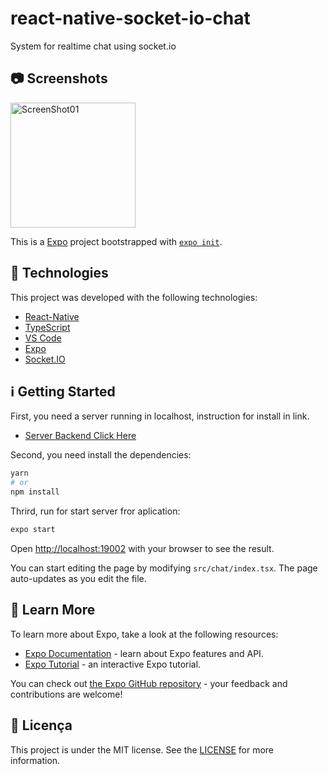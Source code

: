 # react-native-socket-io-chat
System for realtime chat using socket.io

## 📷 Screenshots

<img alt="ScreenShot01" src="https://user-images.githubusercontent.com/43748428/145289273-32fd9671-94c5-4120-ba0f-ba59560938f3.jpeg" width="200px">

This is a [Expo](https://expo.io/) project bootstrapped with [`expo init`](https://docs.expo.io/get-started/create-a-new-app/).

## :rocket: Technologies

This project was developed with the following technologies:

- [React-Native](https://reactnative.dev/)
- [TypeScript](https://www.typescriptlang.org/)
- [VS Code](https://code.visualstudio.com/)
- [Expo](https://expo.io/)
- [Socket.IO](https://socket.io/)


## :information_source: Getting Started

First, you need a server running in localhost, instruction for install in link.
- [Server Backend Click Here](https://github.com/cesarzxk/node-socket-io-chat)


Second, you need install the dependencies:

```bash
yarn
# or
npm install
```

Thrird, run for start server fror aplication:

```bash
expo start
```

Open [http://localhost:19002](http://localhost:19002) with your browser to see the result.

You can start editing the page by modifying `src/chat/index.tsx`. The page auto-updates as you edit the file.

## :bookmark: Learn More

To learn more about Expo, take a look at the following resources:

- [Expo Documentation](https://docs.expo.io/) - learn about Expo features and API.
- [Expo Tutorial](https://docs.expo.io/tutorial/) - an interactive Expo tutorial.

You can check out [the Expo GitHub repository](https://github.com/expo/expo/) - your feedback and contributions are welcome!

## :memo: Licença
This project is under the MIT license. See the [LICENSE](https://github.com/cesarzxk/react-native-socket-io-chat/blob/main/LICENSE) for more information.


